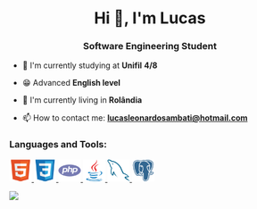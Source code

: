 <h1 align="center">Hi 👋, I'm Lucas</h1>
<h3 align="center">Software Engineering Student</h3>

- 📘 I'm currently studying at **Unifil** **4/8**

- 😁 Advanced **English level**

- 🏬 I'm currently living in **Rolândia**

- 📫 How to contact me: **lucasleonardosambati@hotmail.com**
  
<h3 align="left">Languages and Tools:</h3>
<p align="left"> 
  <a href="https://www.html.com" target="_blank" rel="noreferrer"> <img src="https://raw.githubusercontent.com/devicons/devicon/master/icons/html5/html5-original.svg" alt="html" width="40" height="40"/> </a> 
  <a href="https://developer.mozilla.org/pt-BR/docs/Web/CSS" target="_blank" rel="noreferrer"> <img src="https://raw.githubusercontent.com/devicons/devicon/master/icons/css3/css3-original.svg" alt="css" width="40" height="40"/> </a>
  <a href="https://www.php.net" target="_blank" rel="noreferrer"> <img src="https://raw.githubusercontent.com/devicons/devicon/master/icons/php/php-plain.svg" width="40" height="40"/> </a>
  <a href="https://pt.wikipedia.org/wiki/Java_(linguagem_de_programa%C3%A7%C3%A3o)" target="_blank" rel="noreferrer"> <img src="https://raw.githubusercontent.com/devicons/devicon/master/icons/java/java-original.svg" alt="java" width="40" height="40"/> </a>
  <a href="https://pt.wikipedia.org/wiki/SQL" target="_blank" rel="noreferrer"> <img src="https://raw.githubusercontent.com/devicons/devicon/master/icons/mysql/mysql-original.svg" alt="sql" width="40" height="40"/> </a>
  <a href="https://pt.wikipedia.org/wiki/SQL" target="_blank" rel="noreferrer"> <img src="https://raw.githubusercontent.com/devicons/devicon/master/icons/postgresql/postgresql-plain.svg" alt="sql" width="40" height="40"/> </a>
</p>
<a href="https://www.linkedin.com/in/lucas-sambati-8b92ba251/"><img src="https://camo.githubusercontent.com/1fb28218088b45b065a7445cafa9d5f027a657f17cb4f8b3a9472b1f59952949/68747470733a2f2f696d672e736869656c64732e696f2f62616467652f2d4c696e6b6564496e2d2532333030373742353f7374796c653d666f722d7468652d6261646765266c6f676f3d6c696e6b6564696e266c6f676f436f6c6f723d7768697465"style="max-width: 100%;"></a>
